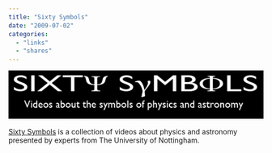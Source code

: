 ```yaml
---
title: "Sixty Symbols"
date: "2009-07-02"
categories: 
  - "links"
  - "shares"
---
```


![](images/4wnP83SaFpfjdilcmEXW5gnFo1_540.gif)

[Sixty Symbols](http://www.sixtysymbols.com/) is a collection of videos about physics and astronomy presented by experts from The University of Nottingham.
